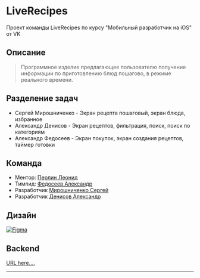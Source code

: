 


#  LiveRecipes
Проект команды LiveRecipes по курсу "Мобильный разработчик на iOS" от VK

## Описание
> Программное изделие предлагающее пользователю получение информации по приготовлению блюд пошагово, в режиме реального времени. 

## Разделение задач

- Сергей Мирошниченко - Экран рецепта пошаговый, экран блюда, избранное
- Александр Денисов - Экран рецептов, фильтрация, поиск, поиск по категориям
- Александр Федосеев - Экран покупок, экран создания рецептов, таймер готовки

## Команда
- Ментор: [Перлин Леонид](https://github.com/perlinleo)
- Тимлид: [Федосеев Александр](https://github.com/alexfedsv)
- Разработчик [Мирошниченко Сергей](https://github.com/m1rosh)
- Разработчик [Денисов Александр](https://github.com/DenAlNik)

## Дизайн
[![Figma](https://img.shields.io/badge/Figma-F24E1E?style=for-the-badge&logo=figma&logoColor=white)](https://www.figma.com/file/VphDd8NciEumH7q2rRmLeF/Otzovik?type=design&node-id=806-8055&mode=design)
## Backend
[URL here....](https://github.com/m1rosh/LiveRecipesBackend)
<hr>

